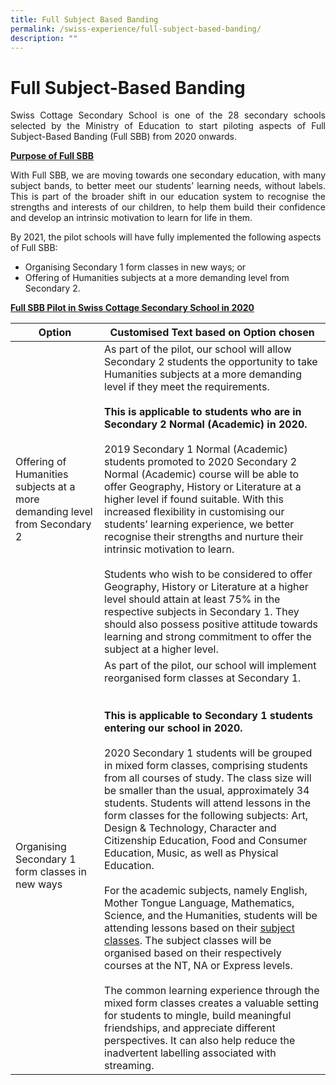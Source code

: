 ```yaml
---
title: Full Subject Based Banding
permalink: /swiss-experience/full-subject-based-banding/
description: ""
---
```

# Full Subject-Based Banding

<p style="text-align: justify;">Swiss Cottage Secondary School is one of the 28 secondary schools selected by the Ministry of Education to start piloting aspects of Full Subject-Based Banding (Full SBB) from 2020 onwards.</p>

<b><u>Purpose of Full SBB</u></b>

<p style="text-align: justify;">With Full SBB, we are moving towards one secondary education, with many subject bands, to better meet our students’ learning needs, without labels. This is part of the broader shift in our education system to recognise the strengths and interests of our children, to help them build their confidence and develop an intrinsic motivation to learn for life in them.</p>

By 2021, the pilot schools will have fully implemented the following aspects of Full SBB:

*   Organising Secondary 1 form classes in new ways; or
*   Offering of Humanities subjects at a more demanding level from Secondary 2.

<b><u>Full SBB Pilot in Swiss Cottage Secondary School in 2020</u></b>

| Option       | Customised Text based on Option chosen        |
|--------------------|-------------------------|
| Offering of Humanities subjects at a more demanding level from Secondary 2 | As part of the pilot, our school will allow Secondary 2 students the opportunity to take Humanities subjects at a more demanding level if they meet the requirements.<br> <br><b>This is applicable to students who are in Secondary 2 Normal (Academic) in 2020.</b><br> <br>2019 Secondary 1 Normal (Academic) students promoted to 2020 Secondary 2 Normal (Academic) course will be able to offer Geography, History or Literature at a higher level if found suitable. With this increased flexibility in customising our students’ learning experience, we better recognise their strengths and nurture their intrinsic motivation to learn.<br> <br>Students who wish to be considered to offer Geography, History or Literature at a higher level should attain at least 75% in the respective subjects in Secondary 1.  They should also possess positive attitude towards learning and strong commitment to offer the subject at a higher level.<br>                                                                                                                                                                                                                       |
| Organising Secondary 1 form classes in new ways                            | As part of the pilot, our school will implement reorganised form classes at Secondary 1.<br><br> <br><b>This is applicable to Secondary 1 students entering our school in 2020.</b><br> <br>2020 Secondary 1 students will be grouped in mixed form classes, comprising students from all courses of study. The class size will be smaller than the usual, approximately 34 students.  Students will attend lessons in the form classes for the following subjects: Art, Design & Technology, Character and Citizenship Education, Food and Consumer Education, Music, as well as Physical Education.<br> <br>For the academic subjects, namely English, Mother Tongue Language, Mathematics, Science, and the Humanities, students will be attending lessons based on their <u>subject classes</u>.  The subject classes will be organised based on their respectively courses at the NT, NA or Express levels.<br> <br>The common learning experience through the mixed form classes creates a valuable setting for students to mingle, build meaningful friendships, and appreciate different perspectives. It can also help reduce the inadvertent labelling associated with streaming. |